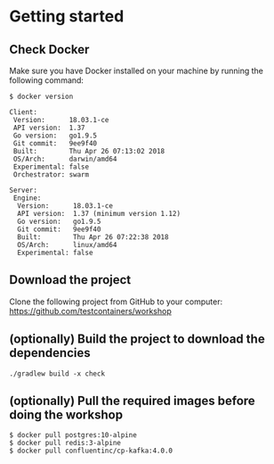 # Getting started

## Check Docker
Make sure you have Docker installed on your machine by running the following command:
```
$ docker version

Client:
 Version:      18.03.1-ce
 API version:  1.37
 Go version:   go1.9.5
 Git commit:   9ee9f40
 Built:        Thu Apr 26 07:13:02 2018
 OS/Arch:      darwin/amd64
 Experimental: false
 Orchestrator: swarm

Server:
 Engine:
  Version:      18.03.1-ce
  API version:  1.37 (minimum version 1.12)
  Go version:   go1.9.5
  Git commit:   9ee9f40
  Built:        Thu Apr 26 07:22:38 2018
  OS/Arch:      linux/amd64
  Experimental: false
```

## Download the project

Clone the following project from GitHub to your computer:  
https://github.com/testcontainers/workshop

## (optionally) Build the project to download the dependencies
```
./gradlew build -x check
```


## (optionally) Pull the required images before doing the workshop
```
$ docker pull postgres:10-alpine
$ docker pull redis:3-alpine
$ docker pull confluentinc/cp-kafka:4.0.0
```

